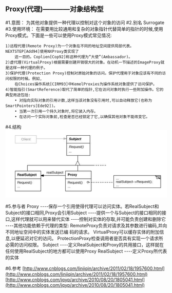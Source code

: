 Proxy(代理)————对象结构型
-------------
#1.意图：
为其他对象提供一种代理以控制对这个对象的访问
#2.别名
Surrogate
#3.使用环境：
在需要用比较通用和复杂的对象指针代替简单的指针的时候,使用Proxy模式。下面是一些可以使用Proxy模式常见情况:    

    1)远程代理(Remote Proxy)为一个对象在不同的地址空间提供局部代表。NEXTSTEP[Add94]使用NXProxy类实现了
        这一目的。Coplien[Cop92]称这种代理为“大使”(Ambassador)。
    2)虚代理(VirtualProxy)根据需要创建开销很大的对象。在动机一节描述的ImageProxy就是这样一种代理的例子。
    3)保护代理(Protection Proxy)控制对原始对象的访问。保护代理用于对象应该有不同的访问权限的时候。例如,
        在Choices操作系统[CIRM93]中KemelProxies为操作系统对象提供了访问保护。
    4)智能指引(SmartReference)取代了简单的指针,它在访问对象时执行一些附加操作。它的典型用途包括:
        • 对指向实际对象的引用计数,这样当该对象没有引用时,可以自动释放它(也称为SmartPointers[Ede92])。
        • 当第一次引用一个持久对象时,将它装入内存。
        • 在访问一个实际对象前,检查是否已经锁定了它,以确保其他对象不能改变它。



#4.结构
![github](https://github.com/IceDcap/Gof-DesignPatterns/blob/master/uml/Proxy.JPG "Proxy")

#5.参与者
    Proxy
        ----保存一个引用使得代理可以访问实体。若RealSubject和Subject的接口相同,Proxy会引用Subject
        ----提供一个与Subject的接口相同的接口,这样代理就可以用来替代实体
        ----控制对实体的存取,并可能负责创建和删除它
        ----其他功能依赖于代理的类型:
            RemoteProxy负责对请求及其参数进行编码,并向不同地址空间中的实体发送已编 码的请求。
            VirtualProxy可以缓存实体的附加信息,以便延迟对它的访问。
            ProtectionProxy检查调用者是否具有实现一个请求所必需的访问权限。
    Subject
        ----定义RealSubject和Proxy的共用接口，这样就在任何使用RealSubject的地方都可以使用Proxy
    RealSubject
        ----定义Proxy所代表的实体
    
#6.参考
[http://www.cnblogs.com/linjiqin/archive/2011/02/18/1957600.html](http://www.cnblogs.com/linjiqin/archive/2011/02/18/1957600.html)
[http://www.cnblogs.com/jqyp/archive/2010/08/20/1805041.html](http://www.cnblogs.com/jqyp/archive/2010/08/20/1805041.html)
